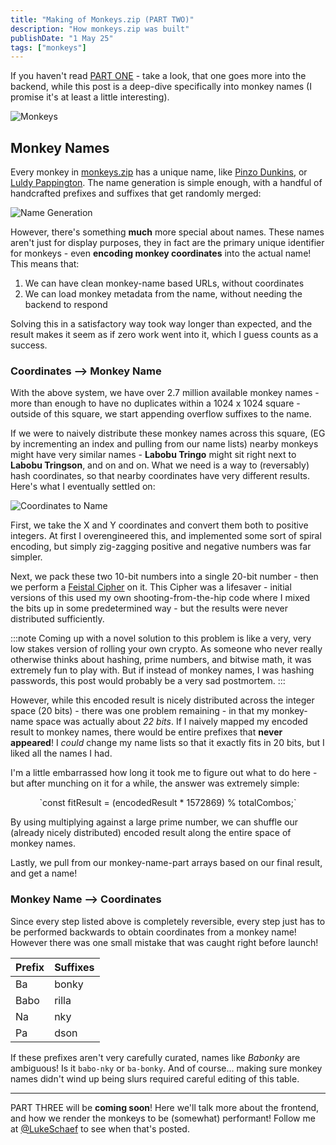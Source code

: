 ```yaml
---
title: "Making of Monkeys.zip (PART TWO)"
description: "How monkeys.zip was built"
publishDate: "1 May 25"
tags: ["monkeys"]
---
```


If you haven't read [PART ONE](/posts/making-of-monkeys) - take a look, that one goes more into the backend, while this post is a deep-dive specifically into monkey names (I promise it's at least a little interesting).

![Monkeys](/monkeys-hero.png)

## Monkey Names

Every monkey in [monkeys.zip](https://monkeys.zip) has a unique name, like [Pinzo Dunkins](), or [Luldy Pappington](https://monkeys.zip/m/luldy-pappington). The name generation is simple enough, with a handful of handcrafted prefixes and suffixes that get randomly merged:

![Name Generation](/name_generation.png)

However, there's something **much** more special about names. These names aren't just for display purposes, they in fact are the primary unique identifier for monkeys - even **encoding monkey coordinates** into the actual name! This means that:

1) We can have clean monkey-name based URLs, without coordinates
2) We can load monkey metadata from the name, without needing the backend to respond

Solving this in a satisfactory way took way longer than expected, and the result makes it seem as if zero work went into it, which I guess counts as a success.

### Coordinates --> Monkey Name

With the above system, we have over 2.7 million available monkey names - more than enough to have no duplicates within a 1024 x 1024 square - outside of this square, we start appending overflow suffixes to the name.

If we were to naively distribute these monkey names across this square, (EG by incrementing an index and pulling from our name lists) nearby monkeys might have very similar names - **Labobu Tringo** might sit right next to **Labobu Tringson**, and on and on. What we need is a way to (reversably) hash coordinates, so that nearby coordinates have very different results. Here's what I eventually settled on:

![Coordinates to Name](/coordinates-to-name.png)

First, we take the X and Y coordinates and convert them both to positive integers. At first I overengineered this, and implemented some sort of spiral encoding, but simply zig-zagging positive and negative numbers was far simpler.

Next, we pack these two 10-bit numbers into a single 20-bit number - then we perform a [Feistal Cipher](https://en.wikipedia.org/wiki/Feistel_cipher) on it. This Cipher was a lifesaver - initial versions of this used my own shooting-from-the-hip code where I mixed the bits up in some predetermined way - but the results were never distributed sufficiently. 

:::note
Coming up with a novel solution to this problem is like a very, very low stakes version of rolling your own crypto. As someone who never really otherwise thinks about hashing, prime numbers, and bitwise math, it was extremely fun to play with. But if instead of monkey names, I was hashing passwords, this post would probably be a very sad postmortem.
:::

However, while this encoded result is nicely distributed across the integer space (20 bits) - there was one problem remaining - in that my monkey-name space was actually about *22 bits*. If I naively mapped my encoded result to monkey names, there would be entire prefixes that **never appeared**! I *could* change my name lists so that it exactly fits in 20 bits, but I liked all the names I had.

I'm a little embarrassed how long it took me to figure out what to do here - but after munching on it for a while, the answer was extremely simple:

<center>`const fitResult = (encodedResult * 1572869) % totalCombos;`</center>

By using multiplying against a large prime number, we can shuffle our (already nicely distributed) encoded result along the entire space of monkey names. 

Lastly, we pull from our monkey-name-part arrays based on our final result, and get a name!

### Monkey Name --> Coordinates

Since every step listed above is completely reversible, every step just has to be performed backwards to obtain coordinates from a monkey name! However there was one small mistake that was caught right before launch!

| Prefix | Suffixes |
| ---    |  ----    |
| Ba     |  bonky   |
| Babo   |  rilla   |
| Na     |  nky     |
| Pa     |  dson    |

If these prefixes aren't very carefully curated, names like *Babonky* are ambiguous! Is it `babo-nky` or `ba-bonky`. And of course... making sure monkey names didn't wind up being slurs required careful editing of this table.

-----

PART THREE will be **coming soon**! Here we'll talk more about the frontend, and how we render the monkeys to be (somewhat) performant! Follow me at [@LukeSchaef](https://x.com/LukeSchaef) to see when that's posted.